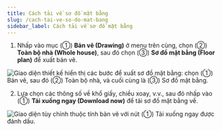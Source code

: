 ```yaml
---
title: Cách tải về sơ đồ mặt bằng
slug: /cach-tai-ve-so-do-mat-bang
sidebar_label: Cách tải về sơ đồ mặt bằng
---
```


1. Nhấp vào mục (①) **Bản vẽ (Drawing)** ở menu trên cùng, chọn (②) **Toàn bộ nhà (Whole house)**, sau đó chọn (③) **Sơ đồ mặt bằng (Floor plan)** để xuất bản vẽ.

![Giao diện thiết kế hiển thị các bước để xuất sơ đồ mặt bằng: chọn (①) Bản vẽ, sau đó (②) Toàn bộ nhà, và cuối cùng là (③) Sơ đồ mặt bằng.](https://storage.googleapis.com/jegavn_kb/image_jegavn/72.1.png)

2. Lựa chọn các thông số về khổ giấy, chiều xoay, v.v., sau đó nhấp vào (①) **Tải xuống ngay (Download now)** để tải sơ đồ mặt bằng về.

![Giao diện tùy chỉnh thuộc tính bản vẽ với nút (①) Tải xuống ngay được đánh dấu.](https://storage.googleapis.com/jegavn_kb/image_jegavn/72.2.png)
